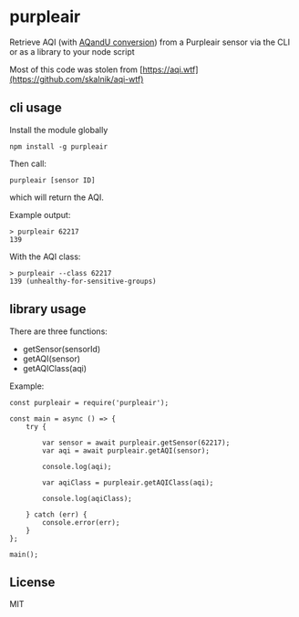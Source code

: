 # purpleair

Retrieve AQI (with [AQandU conversion](https://thebolditalic.com/understanding-purpleair-vs-airnow-gov-measurements-of-wood-smoke-pollution-562923a55226)) from a Purpleair sensor via the CLI or as a library to your node script

Most of this code was stolen from [https://aqi.wtf](https://github.com/skalnik/aqi-wtf)

## cli usage

Install the module globally

```
npm install -g purpleair
```

Then call:

```
purpleair [sensor ID]
```

which will return the AQI.

Example output:

```
> purpleair 62217
139
```

With the AQI class:

```
> purpleair --class 62217
139 (unhealthy-for-sensitive-groups)
```

## library usage

There are three functions:

* getSensor(sensorId)
* getAQI(sensor)
* getAQIClass(aqi)

Example:
```
const purpleair = require('purpleair');

const main = async () => {
    try {

        var sensor = await purpleair.getSensor(62217);
        var aqi = await purpleair.getAQI(sensor);

        console.log(aqi);

        var aqiClass = purpleair.getAQIClass(aqi);

        console.log(aqiClass);

    } catch (err) {
        console.error(err);
    }
};

main();
```

## License

MIT